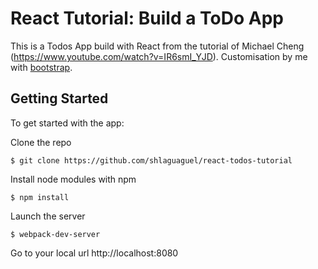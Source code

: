 # React Tutorial: Build a ToDo App
This is a Todos App build with React from the tutorial of Michael Cheng
(https://www.youtube.com/watch?v=IR6smI_YJD).
Customisation by me with [bootstrap](http://getbootstrap.com/).

## Getting Started

To get started with the app:

Clone the repo
```
$ git clone https://github.com/shlaguaguel/react-todos-tutorial
```

Install node modules with npm
```
$ npm install
```

Launch the server
```
$ webpack-dev-server
```

Go to your local url http://localhost:8080
